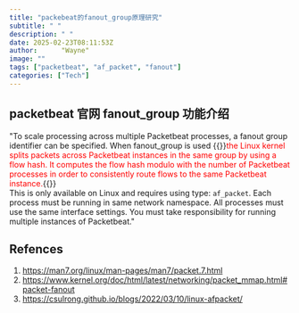 ```yaml
---
title: "packebeat的fanout_group原理研究"
subtitle: " "
description: " "
date: 2025-02-23T08:11:53Z
author:      "Wayne"
image: ""
tags: ["packetbeat", "af_packet", "fanout"]
categories: ["Tech"]
---
```


## packetbeat 官网 fanout_group 功能介绍

"To scale processing across multiple Packetbeat processes, a fanout group identifier can be specified. When fanout_group is used {{<rawhtml>}}<span  style="color:red;">the Linux kernel splits packets across Packetbeat instances in the same group by using a flow hash. It computes the flow hash modulo with the number of Packetbeat processes in order to consistently route flows to the same Packetbeat instance.</span>{{</rawhtml>}}  
This is only available on Linux and requires using type: `af_packet`. Each process must be running in same network namespace. All processes must use the same interface settings. You must take responsibility for running multiple instances of Packetbeat."

## Refences

1. https://man7.org/linux/man-pages/man7/packet.7.html
2. https://www.kernel.org/doc/html/latest/networking/packet_mmap.html#packet-fanout
3. https://csulrong.github.io/blogs/2022/03/10/linux-afpacket/